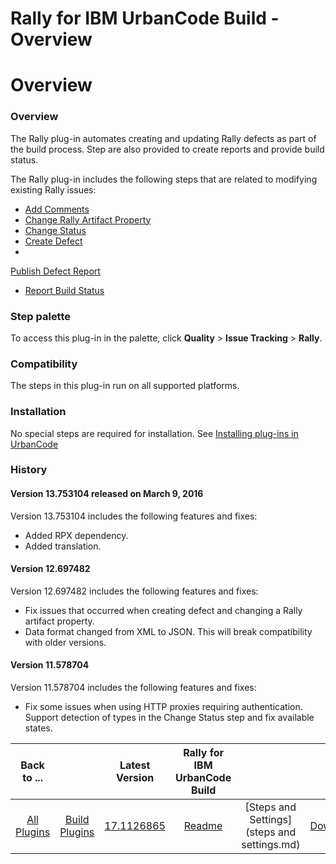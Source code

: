 
Rally for IBM UrbanCode Build - Overview
========================================

# Overview



### Overview




 


The Rally plug-in automates creating and updating Rally defects as part of the build process. Step
 are also provided to create reports and provide build status.


The Rally plug-in includes the following steps that are
 related to modifying existing Rally issues:


* [Add Comments](#add_comments)
* [Change Rally Artifact 
Property](#change_rally_artifact_property)
* [Change Status](#change_status)
* [Create Defect](#create_defect)
* 
[Publish Defect Report](#publish_defect_report)
* [Report Build Status](#report_build_status)



### Step palette


To 
access this plug-in in the palette, click **Quality** > **Issue Tracking** > **Rally**.


### Compatibility


The steps 
in this plug-in run on all supported platforms.


### Installation


No special steps are required for installation. See
 [Installing plug-ins in UrbanCode](https://www.urbancode.com/resource/installing-plug-ins-in-urbancode-products/ 
"Installing plug-ins in UrbanCode")


### History


#### Version 13.753104 released on March 9, 2016


Version 13.753104
 includes the following features and fixes:


* Added RPX dependency.
* Added translation.


#### Version 12.697482



Version 12.697482 includes the following features and fixes:


* Fix issues that occurred when creating defect and 
changing a Rally artifact property.
* Data format changed from XML to JSON. This will break compatibility with older 
versions.


#### Version 11.578704


Version 11.578704 includes the following features and fixes:


* Fix some issues 
when using HTTP proxies requiring authentication. Support detection of types in the Change Status step and fix available
 states.


|Back to ...||Latest Version|Rally for IBM UrbanCode Build |||
| :---: | :---: | :---: | :---: | :---: | :---: |
|[All Plugins](../../index.md)|[Build Plugins](../README.md)|[17.1126865](https://raw.githubusercontent.com/UrbanCode/IBM-UCB-PLUGINS/main/files/Rally/ucd-Rally-17.1126865.zip)|[Readme](README.md)|[Steps and Settings](steps and settings.md)|[Downloads](downloads.md)|
